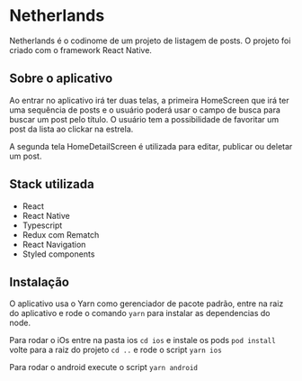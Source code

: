 
# Netherlands

Netherlands é o codinome de um projeto de listagem de posts. O projeto foi criado com o framework React Native.


## Sobre o aplicativo
Ao entrar no aplicativo irá ter duas telas,
 a primeira HomeScreen que irá ter uma sequência de posts e 
 o usuário poderá usar o campo de busca para buscar um post pelo título.
 O usuário tem a possibilidade de favoritar um post da lista ao clickar
 na estrela.
 
 A segunda tela HomeDetailScreen é utilizada para editar, publicar ou deletar um post. 
#### 

## Stack utilizada

- React
- React Native
- Typescript
- Redux com Rematch
- React Navigation
- Styled components





## Instalação

O aplicativo usa o Yarn como gerenciador de pacote padrão, entre na raiz do aplicativo e rode o comando `yarn` para instalar as dependencias do node. 

Para rodar o iOs entre na pasta ios `cd ios` e instale os pods `pod install` volte para a raiz do projeto `cd ..` e rode o script `yarn ios`

Para rodar o android execute o script `yarn android`

